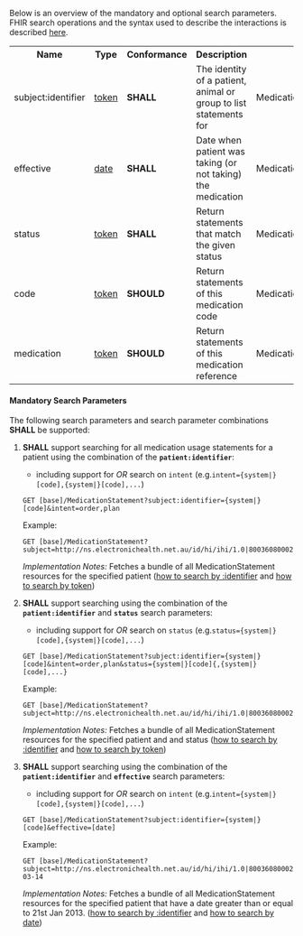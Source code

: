 Below is an overview of the mandatory and optional search parameters. FHIR search operations and the syntax used to describe the interactions is described <a href="http://hl7.org/fhir/R4/search.html">here</a>.

<table class="list" width="100%">
<tbody>
  <tr>
    <th>Name</th>
    <th>Type</th>
    <th>Conformance</th>
    <th>Description</th>
    <th>Path</th>
  </tr>
  <tr>
        <td>subject:identifier</td>
        <td><a href="https://build.fhir.org/search.html#token">token</a></td>
        <td><b>SHALL</b></td>
        <td>The identity of a patient, animal or group to list statements for</td>
        <td>MedicationStatement.subject.identifier</td>
  </tr>
  <tr>
        <td>effective</td>
        <td><a href="http://hl7.org/fhir/search.html#date">date</a></td>
        <td><b>SHALL</b></td>
        <td>Date when patient was taking (or not taking) the medication</td>
        <td>MedicationStatement.effective</td>
  </tr>
  <tr>
        <td>status</td>
        <td><a href="https://build.fhir.org/search.html#token">token</a></td>        
        <td><b>SHALL</b></td>
        <td>Return statements that match the given status</td>
        <td>MedicationStatement.status</td>
  </tr>
  <tr>
        <td>code</td>
        <td><a href="https://build.fhir.org/search.html#token">token</a></td>        
        <td><b>SHOULD</b></td>
        <td>Return statements of this medication code</td>
        <td>MedicationStatement.medicationCodeableConcept</td>
  </tr>
  <tr>
        <td>medication</td>
        <td><a href="https://build.fhir.org/search.html#token">token</a></td>        
        <td><b>SHOULD</b></td>
        <td>Return statements of this medication reference</td>
        <td>MedicationStatement.medicationReference</td>
  </tr>
 </tbody>
</table>


#### Mandatory Search Parameters

The following search parameters and search parameter combinations **SHALL** be supported:

1. **SHALL** support searching for all medication usage statements for a patient using the combination of the **`patient:identifier`**:
    - including support for *OR* search on `intent` (e.g.`intent={system|}[code],{system|}[code],...`)
     
    `GET [base]/MedicationStatement?subject:identifier={system|}[code]&intent=order,plan`

    Example:
    ~~~
    GET [base]/MedicationStatement?subject=http://ns.electronichealth.net.au/id/hi/ihi/1.0|8003608000228437
    ~~~
    *Implementation Notes:* Fetches a bundle of all MedicationStatement resources for the specified patient ([how to search by :identifier](http://hl7.org/fhir/R4/search.html#reference) and [how to search by token](http://hl7.org/fhir/search.html#token))


1. **SHALL** support searching using the combination of the **`patient:identifier`** and **`status`** search parameters:
    - including support for *OR* search on `status` (e.g.`status={system|}[code],{system|}[code],...`)

    `GET [base]/MedicationStatement?subject:identifier={system|}[code]&intent=order,plan&status={system|}[code]{,{system|}[code],...}`

    Example:
    ~~~
    GET [base]/MedicationStatement?subject=http://ns.electronichealth.net.au/id/hi/ihi/1.0|8003608000228437&status=active
    ~~~
    *Implementation Notes:* Fetches a bundle of all MedicationStatement resources for the specified patient and and status ([how to search by :identifier](http://hl7.org/fhir/R4/search.html#reference) and [how to search by token](http://hl7.org/fhir/search.html#token))


1. **SHALL** support searching using the combination of the **`patient:identifier`** and **`effective`** search parameters:
    - including support for *OR* search on `intent` (e.g.`intent={system|}[code],{system|}[code],...`)
    
    `GET [base]/MedicationStatement?subject:identifier={system|}[code]&effective=[date]`

    Example:
    ~~~
    GET [base]/MedicationStatement?subject=http://ns.electronichealth.net.au/id/hi/ihi/1.0|8003608000228437&effective=ge2013-03-14
    ~~~
    *Implementation Notes:* Fetches a bundle of all MedicationStatement resources for the specified patient that have a date greater than or equal to 21st Jan 2013. ([how to search by :identifier](http://hl7.org/fhir/R4/search.html#reference) and [how to search by date](http://hl7.org/fhir/R4/search.html#date))